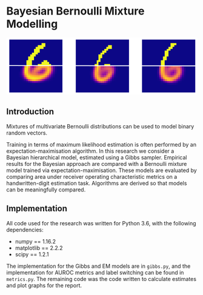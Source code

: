 # Bayesian Bernoulli Mixture Modelling

![alt](img/modeloutput.png)

## Introduction
Mixtures of multivariate Bernoulli distributions can be used to model binary random vectors.

Training in terms of maximum likelihood estimation is often performed by an expectation-maximisation
algorithm. In this research we consider a Bayesian hierarchical model, estimated using a Gibbs sampler.
Empirical results for the Bayesian approach are compared with a Bernoulli mixture model trained via
expectation-maximisation. These models are evaluated by comparing area under receiver operating
characteristic metrics on a handwritten-digit estimation task. Algorithms are derived so that models
can be meaningfully compared.

## Implementation

All code used for the research was written for Python 3.6, with the following dependencies:

* numpy == 1.16.2
* matplotlib == 2.2.2
* scipy == 1.2.1

The implementation for the Gibbs and EM models are in `gibbs.py`, and the implementation for AUROC metrics and 
label switching can be found in `metrics.py`. The remaining code was the code written to calculate estimates and plot
graphs for the report.
